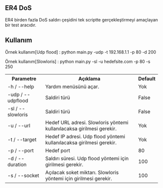 <html>
  </head>
  <body>
  <h2>ER4 DoS</h2>
  <p>ER4 birden fazla DoS saldırı çeşidini tek scriptte gerçekleştirmeyi amaçlayan bir test aracıdır.</p>
  <h2>Kullanım</h2>
    <p>Örnek kullanım[Udp flood] : python main.py -udp -t 192.168.1.1 -p 80 -d 200</p>
    <p>Örnek kullanım[Slowloris] : python main.py -sl -u hedefsite.com -p 80 -s 250</p>
    <table>
  <tr>
    <th>Parametre</th>
    <th>Açıklama</th>
    <th>Default</th>
  </tr>
  <tr>
    <td>-h / --help</td>
    <td>Yardım menüsünü açar.</td>
    <td>Yok</td>
  </tr>
    <tr>
    <td>-udp / --udpflood</td>
    <td>Saldiri türü</td>
    <td>False</td>
  </tr>
  <tr>
    <td>-sl / --slowloris</td>
    <td>Saldiri türü</td>
    <td>False</td>
  </tr>
  <tr>
    <td>-u / --url</td>
    <td>Hedef URL adresi. Slowloris yöntemi kullanılacaksa girilmesi gerekir.</td>
    <td>Yok</td>
  </tr>
  <tr>
    <td>-t / --target</td>
    <td>Hedef IP adresi. Udp flood yöntemi kullanılacaksa girilmesi gerekir.</td>
    <td>Yok</td>
  </tr>
  <tr>
    <td>-p / --port</td>
    <td>Hedef port</td>
    <td>80</td>
  </tr>
  <tr>
    <td>-d / --duration</td>
    <td>Saldırı süresi. Udp flood yöntemi için girilmesi gerekir.</td>
    <td>100</td>
  </tr>
  <tr>
    <td>-s / --socket</td>
    <td>Açılacak soket miktarı. Slowloris yöntemi için girilmesi gerekir.</td>
    <td>100</td>
  </tr>
</table>
    </body>
</html>
